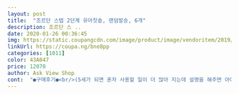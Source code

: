 ```yaml
---
layout: post 
title:  "조르단 스텝 2단계 유아칫솔, 랜덤발송, 6개" 
description: 조르단 스 ..
date: 2020-01-26 00:36:45 
img: https://static.coupangcdn.com/image/product/image/vendoritem/2019/08/16/3071822810/4aaa23bb-8003-4823-8e73-249cf40ae63f.jpg 
linkUrl: https://coupa.ng/bne8pp 
categories: [1011] 
color: 43A047 
price: 12070 
author: Ask View Shop 
cont:  "●구매후기●<br/>(5세가 되면 혼자 사용할 일이 더 많아 지는데 설명을 해주면 아이도 혼자서 적정량을 짜서 쓸 수 있을 것 같아 좋아요)<br/><br/> -<br/> -<br/> -<br/> -<br/> -<br/> -<br/> -<br/> -<br/> -<br/> -<br/> -<br/> -<br/> -디자인:<br/><br/> -<br/> -<br/> -<br/> -<br/> -<br/> -<br/> -<br/> -<br/> -<br/> -<br/> -<br/> -구매동기:<br/><br/> -<br/> -<br/> -<br/> -<br/> -<br/> -<br/> -<br/> -<br/> -<br/> -<br/> -<br/> -총평:<br/><br/> -<br/> -<br/> -<br/> -<br/> -<br/> -<br/> -<br/> -<br/> -<br/> -<br/> -<br/> -칫솔모:<br/>1.<br/> 이것만 그런건 아니겠지만, 칫솔모가 워낙 부드럽다 보니 오래사용하진 못해요.<br/> 음... <br/> 최대 3주? 2주 정도마다 교체해줘야 합니다.<br/><br/>1.<br/> 휴대가 가능하게 위생캡이 있어서 좋아요.<br/><br/>1년째 아이가 사용하고 있는 부드러운 칫솔 입니다.<br/><br/>2.<br/> 비싸요... <br/>... <br/>... <br/>... <br/>.<br/>.<br/>^^;;;; 개당 2천원꼴.<br/>.<br/>.<br/> 한달에 2개면 4천원.<br/>.<br/>.<br/>.<br/>.<br/>.<br/>.<br/>.<br/>.<br/>.<br/>.<br/>.<br/><br/>2.<br/> 칫솔보다 넓다.<br/><br/>3.<br/> 칫솔모가 부드럽다.<br/><br/>360도 칫솔모가 달린 제품을 사용했었어요.<br/><br/>3~5year 사용 가능이라고 적혀있어요.<br/><br/>3살, 24개월 아기 어린이집 등원에 필요한 물품이라고 해서 찾아보다가 구입했어요.<br/><br/>3세부터 5세까지 사용가능합니다.<br/><br/>4.<br/> 3살 아기가 손에 쥐기에 편리하다<br/>5.<br/> 여러가지 모양으로 받아서 좋다.<br/><br/>​<br/>가장 단점이 너무 비싸다는 겁니다!!!<br/>굉장히 억세 보였는데 아니예요.<br/> 보드리보드리~^^<br/>그래서 약 2살 될 쯤에 이제는 일반적인 칫솔 디자인을 써보기로 결심하고 모가 부드러운 제품 위주로 검색하다가 이 제품을 주문하게 되었어요.<br/><br/>그리고 살짝 굴곡이 있어요~<br/>그리고 첨부한 사진에서 보시듯이 칫솔모가 일직선이 아니라<br/>길이는 어른 여자손 길이 정도구요,<br/>너무 많이 사용해도 안되고 너무 적게 사용해도 안되니<br/>다른 타 브랜드에 비해서는 사실 가로가 넓어요.<br/><br/>다음 주문도 이 제품 쓰려구요~^^<br/>단단히 쥐기 좋아요.<br/><br/>단점 !<br/>만 2살이지만, 어금니 난 아가라면 사용해도 괜찮을것 같아요.<br/><br/>부드럽고 쥐기 좋은 디자인에 알록달록 이쁘기도 해서<br/>부드럽기도 하거니와, 스스로 칫솔질 잘 못하는 아기들도<br/>사실 칫솔모 홀이 작다고 홈페이지에는 기제 되어 있는데요.<br/><br/>사용 편리해서 좋아요.<br/><br/>손잡이도 그립감 좋도록 유선형으로 되어 있구요.<br/><br/>스텝2단계는 유치와 영구치가 함께 자라는 연령대의 연약한 잇몸과 치아에 적합하도록<br/>아들래미 이빨이 나고부터 24개월 때까지는<br/>아들이 이닦기를 좋아라 하고, 가격대비 갯수도 많아서 어린이집에 규칙적으로 보내고도 집에서도 한참동안 칫솔 걱정 뚝!<br/>아직 20~30개월 아기라서 남녀 색깔 구분(?)을 안해서... <br/><br/>알록달록 컬러도 이쁘고 휴대용 캡도 갯수 맞춰서 들어있어서 어디 들고 갈때도 편리해요.<br/><br/>엄지검지 닿는 부분에 오목하게 구멍이 있어서<br/>여러 브랜드 사용해보고 정착한 칫솔입니다!<br/>이 부분 제일 걱정했는데 털이 아주 부드러워요.<br/><br/>이닦을 때 이물질을 제거하기에도 용이해요.<br/><br/>이빨을 닦기에 용이해보여서 우연히 검색하다 발견하고는<br/>잇몸 손상을 최소화 한다고 합니다.<br/><br/>장점!<br/>재구매 의사 있어요.<br/><br/>저희 아들은 핑크계열도 좋다하고 쓰고 애착을 느껴요.<br/><br/>적정 사용량이 표시되어 있어서 좋더라구요.<br/><br/>제 구매후기가 도움이 되신다면 "도움이 돼요"를 꾸~욱 눌러주세요.<br/><br/>제 돈 주고산 솔직 후기 :D<br/>징겅질겅 씹어대는 아이 칫솔 1달에 1번꼴로 바꿔줘야 하는데 1개에 7천원 꼴이거든요!!! ㅎ<br/>첫째, 둘째 모두 조르단으로 사용하고있고, 어린이집, 여행시에는 꼭 챙겨 다니는데.<br/><br/>첫째가 쓰는 3단계 비교컷이에요.<br/> 참고 하세요.<br/><br/>추천 합니다~^^<br/>칫솔모 가운데 핑크색으로 더 작게 표시되어 있는 부분은 치약의 적정 사용량을 표시해 둔건데요.<br/><br/>칫솔모 홀 사이즈는 작게 하였고,<br/>칫솔모의 홀 사이즈가 작아진 칫솔은 양치 시 부드러움을 더하고<br/>칫솔몸의 부드러움은 비슷한것 같아요.<br/><br/>특허낸 것도 알겠고 아이디어도 좋은데... <br/><br/>편안한 핸들 <br/> - 핸들 가운데의 구멍 및 옆면 고무로 되어 있어서 보호자 및 유아에게 안정적이고 편안한 착용감을 줘요~<br/>핑크 계열과 블루 계열이 섞여있기는 한데... <br/><br/>하지만 모 자체가 엄청 부드러워서 아이가 사용하면서 아프다고 한 적이 없어요.<br/><br/>한 1년반 동안 그 제품만 고집했는데... <br/>.<br/><br/>한번 주문해서 반년 가까이 아주 만족하며 쓰고 있어요.<br/><br/>헤드 사이즈도 20~30개월 아기들 쓰기에 적당하구요.<br/><br/>현재 첫 주문한 제품 마지막 칫솔 사용 중이고,<br/>혹시나 싶어서 어린이집은 블루계열 보내고 집에서는 핑크계열 잘 썼네요~^^<br/>" 
---
```

